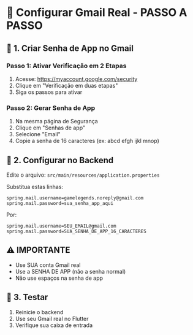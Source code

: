 # 📧 Configurar Gmail Real - PASSO A PASSO

## 🚀 1. Criar Senha de App no Gmail

### Passo 1: Ativar Verificação em 2 Etapas
1. Acesse: https://myaccount.google.com/security
2. Clique em "Verificação em duas etapas"
3. Siga os passos para ativar

### Passo 2: Gerar Senha de App
1. Na mesma página de Segurança
2. Clique em "Senhas de app"
3. Selecione "Email" 
4. Copie a senha de 16 caracteres (ex: abcd efgh ijkl mnop)

## 🔧 2. Configurar no Backend

Edite o arquivo: `src/main/resources/application.properties`

Substitua estas linhas:
```properties
spring.mail.username=gamelegends.noreply@gmail.com
spring.mail.password=sua_senha_app_aqui
```

Por:
```properties
spring.mail.username=SEU_EMAIL@gmail.com
spring.mail.password=SUA_SENHA_DE_APP_16_CARACTERES
```

## ⚠️ IMPORTANTE
- Use SUA conta Gmail real
- Use a SENHA DE APP (não a senha normal)
- Não use espaços na senha de app

## 🧪 3. Testar
1. Reinicie o backend
2. Use seu Gmail real no Flutter
3. Verifique sua caixa de entrada